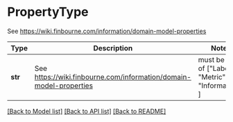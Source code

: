 # PropertyType

See https://wiki.finbourne.com/information/domain-model-properties

Type | Description | Notes
------------- | ------------- | -------------
**str** | See https://wiki.finbourne.com/information/domain-model-properties |  must be one of ["Label", "Metric", "Information", ]

[[Back to Model list]](../README.md#documentation-for-models) [[Back to API list]](../README.md#documentation-for-api-endpoints) [[Back to README]](../README.md)


